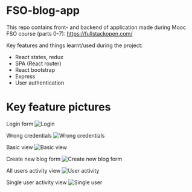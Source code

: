 # FSO-blog-app

This repo contains front- and backend of application made during Mooc FSO course (parts 0-7): https://fullstackopen.com/

Key features and things learnt/used during the project:
- React states, redux
- SPA (React router)
- React bootstrap
- Express
- User authentication


# Key feature pictures

Login form
![Login](https://github.com/eliLampinen/FSO-blog-app/assets/78953623/0968a2b4-8106-461b-a56c-782817f4a147)

Wrong credentials
![Wrong credentials](https://github.com/eliLampinen/FSO-blog-app/assets/78953623/c112c2a5-6208-460f-a86e-bac547a12808)

Basic view
![Basic view](https://github.com/eliLampinen/FSO-blog-app/assets/78953623/16da5e47-cf9a-464a-9d7b-e355e90cf623)

Create new blog form
![Create new blog form](https://github.com/eliLampinen/FSO-blog-app/assets/78953623/85c1890c-1bf8-4855-8d02-49cf6672cd5e)

All users activity view
![User activity](https://github.com/eliLampinen/FSO-blog-app/assets/78953623/147d449c-537a-4717-b561-7c4bc3a5d77b)

Single user activity view
![Single user](https://github.com/eliLampinen/FSO-blog-app/assets/78953623/1258a0b4-dd52-4630-84e9-fa277c369367)
